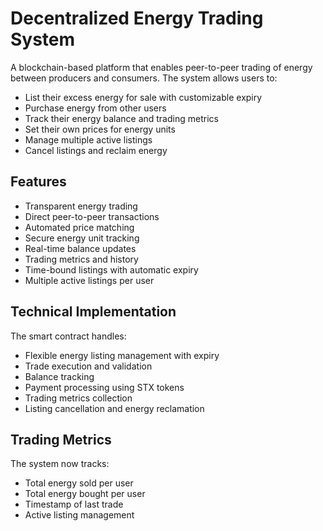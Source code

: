 # Decentralized Energy Trading System

A blockchain-based platform that enables peer-to-peer trading of energy between producers and consumers. The system allows users to:

- List their excess energy for sale with customizable expiry
- Purchase energy from other users
- Track their energy balance and trading metrics
- Set their own prices for energy units
- Manage multiple active listings
- Cancel listings and reclaim energy

## Features

- Transparent energy trading
- Direct peer-to-peer transactions
- Automated price matching
- Secure energy unit tracking
- Real-time balance updates
- Trading metrics and history
- Time-bound listings with automatic expiry
- Multiple active listings per user

## Technical Implementation

The smart contract handles:
- Flexible energy listing management with expiry
- Trade execution and validation
- Balance tracking
- Payment processing using STX tokens
- Trading metrics collection
- Listing cancellation and energy reclamation

## Trading Metrics

The system now tracks:
- Total energy sold per user
- Total energy bought per user
- Timestamp of last trade
- Active listing management
